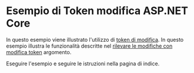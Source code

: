 # <a name="aspnet-core-change-token-sample"></a>Esempio di Token modifica ASP.NET Core

In questo esempio viene illustrato l'utilizzo di [token di modifica](https://docs.microsoft.com/dotnet/api/microsoft.extensions.primitives.changetoken). In questo esempio illustra le funzionalità descritte nel [rilevare le modifiche con modifica token](https://docs.microsoft.com/aspnet/core/fundamentals/primitives/change-tokens) argomento.

Eseguire l'esempio e seguire le istruzioni nella pagina di indice.
